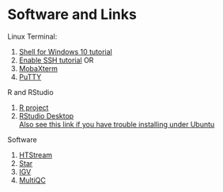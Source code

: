 # Software and Links

Linux Terminal:
1. [Shell for Windows 10 tutorial](https://www.howtogeek.com/249966/how-to-install-and-use-the-linux-bash-shell-on-windows-10/)
1. [Enable SSH tutorial](https://ittutorials.net/microsoft/windows-10/enable-ssh-windows-10-command-prompt/)
OR
1. [MobaXterm](https://mobaxterm.mobatek.net/)
1. [PuTTY](http://www.putty.org/)


R and RStudio
1. [R project](https://www.r-project.org/)
1. [RStudio Desktop](https://rstudio.com/products/rstudio/download/#download)  
    [Also see this link if you have trouble installing under Ubuntu](https://computingforgeeks.com/how-to-install-r-and-rstudio-on-ubuntu-debian-mint/)

Software
1. [HTStream](https://github.com/s4hts/HTStream)
1. [Star](https://github.com/alexdobin/STAR)
2. [IGV](http://software.broadinstitute.org/software/igv/)
3. [MultiQC](https://multiqc.info/)

